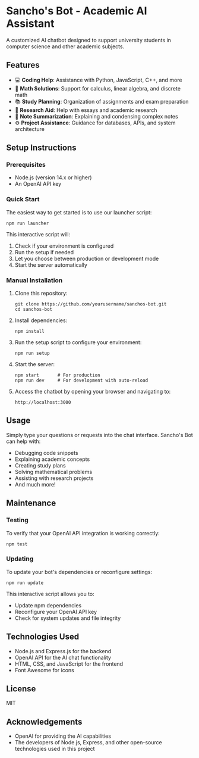 # Sancho's Bot - Academic AI Assistant

A customized AI chatbot designed to support university students in computer science and other academic subjects.

## Features

- 💻 **Coding Help**: Assistance with Python, JavaScript, C++, and more
- 🧪 **Math Solutions**: Support for calculus, linear algebra, and discrete math
- 📚 **Study Planning**: Organization of assignments and exam preparation
- 🧠 **Research Aid**: Help with essays and academic research
- 📝 **Note Summarization**: Explaining and condensing complex notes
- ⚙️ **Project Assistance**: Guidance for databases, APIs, and system architecture

## Setup Instructions

### Prerequisites

- Node.js (version 14.x or higher)
- An OpenAI API key

### Quick Start

The easiest way to get started is to use our launcher script:

```
npm run launcher
```

This interactive script will:
1. Check if your environment is configured
2. Run the setup if needed
3. Let you choose between production or development mode
4. Start the server automatically

### Manual Installation

1. Clone this repository:
   ```
   git clone https://github.com/yourusername/sanchos-bot.git
   cd sanchos-bot
   ```

2. Install dependencies:
   ```
   npm install
   ```

3. Run the setup script to configure your environment:
   ```
   npm run setup
   ```

4. Start the server:
   ```
   npm start       # For production
   npm run dev     # For development with auto-reload
   ```

5. Access the chatbot by opening your browser and navigating to:
   ```
   http://localhost:3000
   ```

## Usage

Simply type your questions or requests into the chat interface. Sancho's Bot can help with:

- Debugging code snippets
- Explaining academic concepts
- Creating study plans
- Solving mathematical problems
- Assisting with research projects
- And much more!

## Maintenance

### Testing

To verify that your OpenAI API integration is working correctly:

```
npm test
```

### Updating

To update your bot's dependencies or reconfigure settings:

```
npm run update
```

This interactive script allows you to:
- Update npm dependencies
- Reconfigure your OpenAI API key
- Check for system updates and file integrity

## Technologies Used

- Node.js and Express.js for the backend
- OpenAI API for the AI chat functionality
- HTML, CSS, and JavaScript for the frontend
- Font Awesome for icons

## License

MIT

## Acknowledgements

- OpenAI for providing the AI capabilities
- The developers of Node.js, Express, and other open-source technologies used in this project 